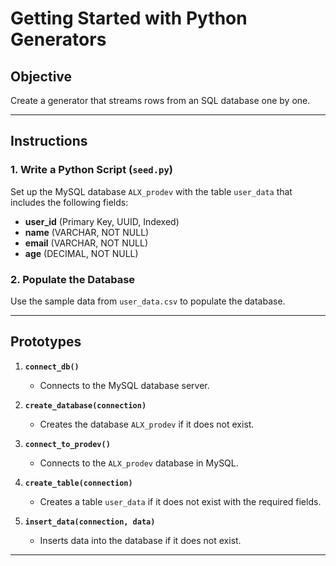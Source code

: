 # Getting Started with Python Generators

## Objective  
Create a generator that streams rows from an SQL database one by one.

---

## Instructions  

### 1. Write a Python Script (`seed.py`)  

Set up the MySQL database `ALX_prodev` with the table `user_data` that includes the following fields:  

- **user_id** (Primary Key, UUID, Indexed)  
- **name** (VARCHAR, NOT NULL)  
- **email** (VARCHAR, NOT NULL)  
- **age** (DECIMAL, NOT NULL)  

### 2. Populate the Database  

Use the sample data from `user_data.csv` to populate the database.  

---

## Prototypes  

1. **`connect_db()`**  
   - Connects to the MySQL database server.  

2. **`create_database(connection)`**  
   - Creates the database `ALX_prodev` if it does not exist.  

3. **`connect_to_prodev()`**  
   - Connects to the `ALX_prodev` database in MySQL.  

4. **`create_table(connection)`**  
   - Creates a table `user_data` if it does not exist with the required fields.  

5. **`insert_data(connection, data)`**  
   - Inserts data into the database if it does not exist.  

---  